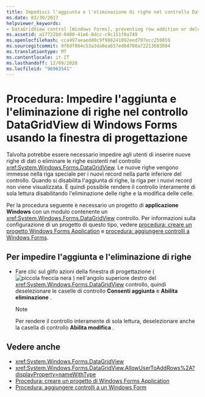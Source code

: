 ```yaml
---
title: Impedisci l'aggiunta e l'eliminazione di righe nel controllo DataGridView usando la finestra di progettazione
ms.date: 03/30/2017
helpviewer_keywords:
- DataGridView control [Windows Forms], preventing row addition or deletion
ms.assetid: a17722bd-9400-41e6-8dcc-c9c151f0a749
ms.openlocfilehash: cca497aeaedd0c9f988241092eed707ecc259859
ms.sourcegitcommit: 9f6df084c53a3da0ea657ed0d708a72213683084
ms.translationtype: MT
ms.contentlocale: it-IT
ms.lasthandoff: 12/09/2020
ms.locfileid: "96963541"
---
```

# <a name="how-to-prevent-row-addition-and-deletion-in-the-windows-forms-datagridview-control-using-the-designer"></a>Procedura: Impedire l'aggiunta e l'eliminazione di righe nel controllo DataGridView di Windows Forms usando la finestra di progettazione
Talvolta potrebbe essere necessario impedire agli utenti di inserire nuove righe di dati o eliminare le righe esistenti nel controllo <xref:System.Windows.Forms.DataGridView>. Le nuove righe vengono immesse nella riga speciale per i nuovi record nella parte inferiore del controllo. Quando si disabilita l'aggiunta di righe, la riga per i nuovi record non viene visualizzata. È quindi possibile rendere il controllo interamente di sola lettura disabilitando l'eliminazione delle righe e la modifica delle celle.

 Per la procedura seguente è necessario un progetto di **applicazione Windows** con un modulo contenente un <xref:System.Windows.Forms.DataGridView> controllo. Per informazioni sulla configurazione di un progetto di questo tipo, vedere [procedura: creare un progetto Windows Forms Application](/visualstudio/ide/step-1-create-a-windows-forms-application-project) e [procedura: aggiungere controlli a Windows Forms](how-to-add-controls-to-windows-forms.md).

## <a name="to-prevent-row-addition-and-deletion"></a>Per impedire l'aggiunta e l'eliminazione di righe

- Fare clic sul glifo azioni della finestra di progettazione ( ![ piccola freccia nera ](./media/designer-actions-glyph.gif) ) nell'angolo superiore destro del <xref:System.Windows.Forms.DataGridView> controllo, quindi deselezionare le caselle di controllo **Consenti aggiunta** e **Abilita eliminazione** .

    > [!NOTE]
    > Per rendere il controllo interamente di sola lettura, deselezionare anche la casella di controllo **Abilita modifica** .

## <a name="see-also"></a>Vedere anche

- <xref:System.Windows.Forms.DataGridView>
- <xref:System.Windows.Forms.DataGridView.AllowUserToAddRows%2A?displayProperty=nameWithType>
- [Procedura: creare un progetto di Windows Forms Application](/visualstudio/ide/step-1-create-a-windows-forms-application-project)
- [Procedura: aggiungere controlli a un Windows Form](how-to-add-controls-to-windows-forms.md)
